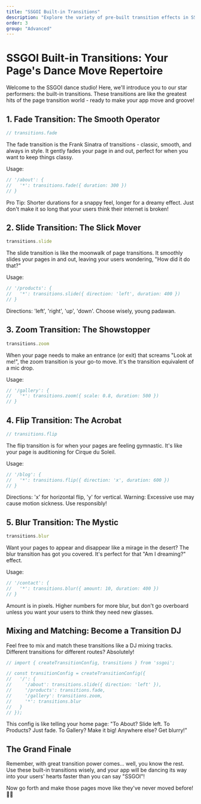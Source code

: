 ```yaml
---
title: "SSGOI Built-in Transitions"
description: "Explore the variety of pre-built transition effects in SSGOI and learn how to use them effectively"
order: 3
group: "Advanced"
---
```


# SSGOI Built-in Transitions: Your Page's Dance Move Repertoire

Welcome to the SSGOI dance studio! Here, we'll introduce you to our star performers: the built-in transitions. These transitions are like the greatest hits of the page transition world - ready to make your app move and groove!

## 1. Fade Transition: The Smooth Operator

```javascript
// transitions.fade
```

The fade transition is the Frank Sinatra of transitions - classic, smooth, and always in style. It gently fades your page in and out, perfect for when you want to keep things classy.

Usage:
```javascript
// '/about': {
//   '*': transitions.fade({ duration: 300 })
// }
```

Pro Tip: Shorter durations for a snappy feel, longer for a dreamy effect. Just don't make it so long that your users think their internet is broken!

## 2. Slide Transition: The Slick Mover

```javascript
transitions.slide
```

The slide transition is like the moonwalk of page transitions. It smoothly slides your pages in and out, leaving your users wondering, "How did it do that?"

Usage:
```javascript
// '/products': {
//   '*': transitions.slide({ direction: 'left', duration: 400 })
// }
```

Directions: 'left', 'right', 'up', 'down'. Choose wisely, young padawan.

## 3. Zoom Transition: The Showstopper

```javascript
transitions.zoom
```

When your page needs to make an entrance (or exit) that screams "Look at me!", the zoom transition is your go-to move. It's the transition equivalent of a mic drop.

Usage:
```javascript
// '/gallery': {
//   '*': transitions.zoom({ scale: 0.8, duration: 500 })
// }
```

## 4. Flip Transition: The Acrobat

```javascript
// transitions.flip
```

The flip transition is for when your pages are feeling gymnastic. It's like your page is auditioning for Cirque du Soleil.

Usage:
```javascript
// '/blog': {
//   '*': transitions.flip({ direction: 'x', duration: 600 })
// }
```

Directions: 'x' for horizontal flip, 'y' for vertical. Warning: Excessive use may cause motion sickness. Use responsibly!

## 5. Blur Transition: The Mystic

```javascript
transitions.blur
```

Want your pages to appear and disappear like a mirage in the desert? The blur transition has got you covered. It's perfect for that "Am I dreaming?" effect.

Usage:
```javascript
// '/contact': {
//   '*': transitions.blur({ amount: 10, duration: 400 })
// }
```

Amount is in pixels. Higher numbers for more blur, but don't go overboard unless you want your users to think they need new glasses.

## Mixing and Matching: Become a Transition DJ

Feel free to mix and match these transitions like a DJ mixing tracks. Different transitions for different routes? Absolutely! 

```javascript
// import { createTransitionConfig, transitions } from 'ssgoi';

// const transitionConfig = createTransitionConfig({
//   '/': {
//     '/about': transitions.slide({ direction: 'left' }),
//     '/products': transitions.fade,
//     '/gallery': transitions.zoom,
//     '*': transitions.blur
//   }
// });
```

This config is like telling your home page: "To About? Slide left. To Products? Just fade. To Gallery? Make it big! Anywhere else? Get blurry!"

## The Grand Finale

Remember, with great transition power comes... well, you know the rest. Use these built-in transitions wisely, and your app will be dancing its way into your users' hearts faster than you can say "SSGOI"!

Now go forth and make those pages move like they've never moved before! 🕺💃